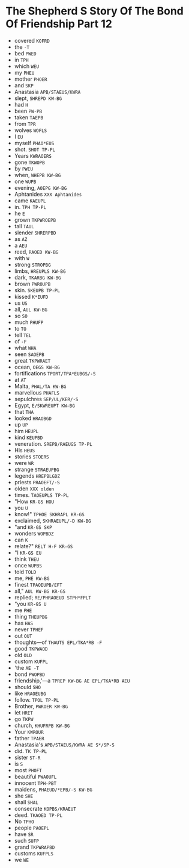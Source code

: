 # The Shepherd S Story Of The Bond Of Friendship Part 12

* covered `KOFRD`
* the `-T`
* bed `PWED`
* in `TPH`
* which `WEU`
* my `PHEU`
* mother `PHOER`
* and `SKP`
* Anastasia `APB/STAEUS/KWRA`
* slept, `SHREPD KW-BG`
* had `H`
* been `PW-PB`
* taken `TAEPB`
* from `TPR`
* wolves `WOFLS`
* I `EU`
* myself `PHAO*EUS`
* shot. `SHOT TP-PL`
* Years `KWRAOERS`
* gone `TKWOPB`
* by `PWEU`
* when, `WHEPB KW-BG`
* one `WUPB`
* evening, `AOEPG KW-BG`
* Aphtanides `XXX Aphtanides`
* came `KAEUPL`
* in. `TPH TP-PL`
* he `E`
* grown `TKPWROEPB`
* tall `TAUL`
* slender `SHRERPBD`
* as `AZ`
* a `AEU`
* reed, `RAOED KW-BG`
* with `W`
* strong `STROPBG`
* limbs, `HREUPLS KW-BG`
* dark, `TKARBG KW-BG`
* brown `PWROUPB`
* skin. `SKEUPB TP-PL`
* kissed `K*EUFD`
* us `US`
* all, `AUL KW-BG`
* so `SO`
* much `PHUFP`
* to `TO`
* tell `TEL`
* of `-F`
* what `WHA`
* seen `SAOEPB`
* great `TKPWRAET`
* ocean, `OEGS KW-BG`
* fortifications `TPORT/TPA*EUBGS/-S`
* at `AT`
* Malta, `PHAL/TA KW-BG`
* marvellous `PHAFLS`
* sepulchres `SEP/UL/KER/-S`
* Egypt, `E/SKWREUPT KW-BG`
* that `THA`
* looked `HRAOBGD`
* up `UP`
* him `HEUPL`
* kind `KEUPBD`
* veneration. `SREPB/RAEUGS TP-PL`
* His `HEUS`
* stories `STOERS`
* were `WR`
* strange `STRAEUPBG`
* legends `HREPBLGDZ`
* priests `PRAOEFT/-S`
* olden `XXX olden`
* times. `TAOEUPLS TP-PL`
* "How `KR-GS HOU`
* you `U`
* know!" `TPHOE SKHRAPL KR-GS`
* exclaimed, `SKHRAEUPL/-D KW-BG`
* "and `KR-GS SKP`
* wonders `WOPBDZ`
* can `K`
* relate?" `RELT H-F KR-GS`
* "I `KR-GS EU`
* think `THEU`
* once `WUPBS`
* told `TOLD`
* me, `PHE KW-BG`
* finest `TPAOEUPB/EFT`
* all," `AUL KW-BG KR-GS`
* replied; `RE/PHRAOEUD STPH*FPLT`
* "you `KR-GS U`
* me `PHE`
* thing `THEUPBG`
* has `HAS`
* never `TPHEF`
* out `OUT`
* thoughts—of `THAUTS EPL/TKA*RB -F`
* good `TKPWAOD`
* old `OLD`
* custom `KUFPL`
* 'the `AE -T`
* bond `PWOPBD`
* friendship,'—a `TPREP KW-BG AE EPL/TKA*RB AEU`
* should `SHO`
* like `HRAOEUBG`
* follow. `TPOL TP-PL`
* Brother, `PWROER KW-BG`
* let `HRET`
* go `TKPW`
* church, `KHUFRPB KW-BG`
* Your `KWROUR`
* father `TPAER`
* Anastasia's `APB/STAEUS/KWRA AE S*/SP-S`
* did. `TK TP-PL`
* sister `ST-R`
* is `S`
* most `PHOFT`
* beautiful `PWAOUFL`
* innocent `TPH-PBT`
* maidens, `PHAEUD/*EPB/-S KW-BG`
* she `SHE`
* shall `SHAL`
* consecrate `KOPBS/KRAEUT`
* deed. `TKAOED TP-PL`
* No `TPHO`
* people `PAOEPL`
* have `SR`
* such `SUFP`
* grand `TKPWRAPBD`
* customs `KUFPLS`
* we `WE`
